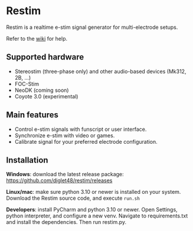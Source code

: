 # Restim

Restim is a realtime e-stim signal generator for multi-electrode setups.

Refer to the [wiki](https://github.com/diglet48/restim/wiki) for help.

## Supported hardware

* Stereostim (three-phase only) and other audio-based devices (Mk312, 2B, ...)
* FOC-Stim
* NeoDK (coming soon)
* Coyote 3.0 (experimental)

## Main features

* Control e-stim signals with funscript or user interface.
* Synchronize e-stim with video or games.
* Calibrate signal for your preferred electrode configuration.

## Installation

**Windows**: download the latest release package: https://github.com/diglet48/restim/releases

**Linux/mac**: make sure python 3.10 or newer is installed on your system.
Download the Restim source code, and execute `run.sh`

**Developers**: install PyCharm and python 3.10 or newer.
Open Settings, python interpreter, and configure a new venv.
Navigate to requirements.txt and install the dependencies. Then run restim.py.